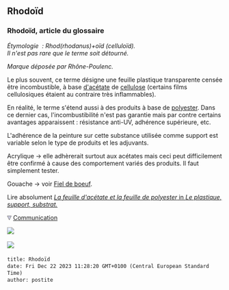 ## Rhodoïd
### Rhodoïd, article du glossaire
 _Étymologie  : Rhod(rhodanus)+oïd (celluloïd).  
Il n'est pas rare que le terme soit détourné._

_Marque déposée par Rhône-Poulenc._

Le plus souvent, ce terme désigne une feuille plastique transparente censée être incombustible, à base [d'acétate](acetate.html) de [cellulose](cellulose.html) (certains films cellulosiques étaient au contraire très inflammables).

En réalité, le terme s'étend aussi à des produits à base de [polyester](polyester.html). Dans ce dernier cas, l'incombustibilité n'est pas garantie mais par contre certains avantages apparaissent : résistance anti-UV, adhérence supérieure, etc.

L'adhérence de la peinture sur cette substance utilisée comme support est variable selon le type de produits et les adjuvants.

Acrylique -> elle adhèrerait surtout aux acétates mais ceci peut difficilement être confirmé à cause des comportement variés des produits. Il faut simplement tester.

Gouache -> voir [Fiel de boeuf](fieldeboeuf.html).

Lire absolument [_La feuille d'acétate et la feuille de polyester_ in _Le plastique, support, substrat._](plastiques.html#polyester)



![](images/flechebas.gif) [Communication](http://www.artrealite.com/annonceurs.htm) 

[![](https://cbonvin.fr/sites/regie.artrealite.com/visuels/campagne1.png)](index-2.html#20131014)

![](https://cbonvin.fr/sites/regie.artrealite.com/visuels/campagne2.png)
```
title: Rhodoïd
date: Fri Dec 22 2023 11:28:20 GMT+0100 (Central European Standard Time)
author: postite
```
